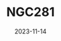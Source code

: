 ---
title: NGC281
date: 2023-11-14
image: "NGC281_gimp.jpg"
palette: Ha/Oiii/Oiii
gear:
- ref: azgti
- ref: gt71
- ref: asi662
  settings:
    exposure: 120s
    gain: 350
    binning: 1x
    frames:
      units: ""
      lights: 84
      darks: 55
      bias: 100
- ref: lextreme
---
